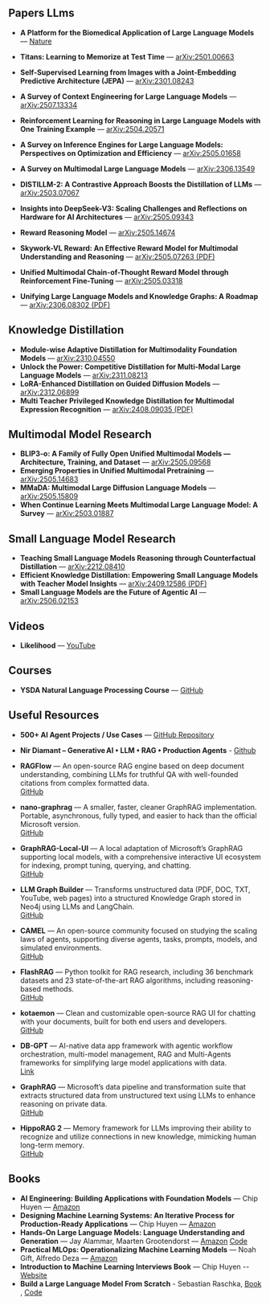 
##  Papers LLms
- **A Platform for the Biomedical Application of Large Language Models** — [Nature](https://www.nature.com/articles/s41587-024-02534-3)
- **Titans: Learning to Memorize at Test Time** — [arXiv:2501.00663](https://arxiv.org/abs/2501.00663)
- **Self-Supervised Learning from Images with a Joint-Embedding Predictive Architecture (JEPA)** — [arXiv:2301.08243](https://arxiv.org/abs/2301.08243)
- **A Survey of Context Engineering for Large Language Models** — [arXiv:2507.13334](https://arxiv.org/abs/2507.13334)

- **Reinforcement Learning for Reasoning in Large Language Models with One Training Example** — [arXiv:2504.20571](https://arxiv.org/abs/2504.20571)  
- **A Survey on Inference Engines for Large Language Models: Perspectives on Optimization and Efficiency** — [arXiv:2505.01658](https://arxiv.org/abs/2505.01658)  
- **A Survey on Multimodal Large Language Models** — [arXiv:2306.13549](https://arxiv.org/abs/2306.13549)  
- **DISTILLM-2: A Contrastive Approach Boosts the Distillation of LLMs** — [arXiv:2503.07067](https://arxiv.org/abs/2503.07067)  
- **Insights into DeepSeek-V3: Scaling Challenges and Reflections on Hardware for AI Architectures** — [arXiv:2505.09343](https://arxiv.org/abs/2505.09343)  
- **Reward Reasoning Model** — [arXiv:2505.14674](https://arxiv.org/abs/2505.14674)  
- **Skywork-VL Reward: An Effective Reward Model for Multimodal Understanding and Reasoning** — [arXiv:2505.07263 (PDF)](https://arxiv.org/pdf/2505.07263)  
- **Unified Multimodal Chain-of-Thought Reward Model through Reinforcement Fine-Tuning** — [arXiv:2505.03318](https://arxiv.org/abs/2505.03318)  
- **Unifying Large Language Models and Knowledge Graphs: A Roadmap** — [arXiv:2306.08302 (PDF)](https://arxiv.org/pdf/2306.08302)  

## Knowledge Distillation

- **Module-wise Adaptive Distillation for Multimodality Foundation Models** — [arXiv:2310.04550](https://arxiv.org/abs/2310.04550)  
- **Unlock the Power: Competitive Distillation for Multi-Modal Large Language Models** — [arXiv:2311.08213](https://arxiv.org/abs/2311.08213)  
- **LoRA-Enhanced Distillation on Guided Diffusion Models** — [arXiv:2312.06899](https://arxiv.org/abs/2312.06899)  
- **Multi Teacher Privileged Knowledge Distillation for Multimodal Expression Recognition** — [arXiv:2408.09035 (PDF)](https://arxiv.org/pdf/2408.09035)  


  
##  Multimodal Model Research

- **BLIP3-o: A Family of Fully Open Unified Multimodal Models — Architecture, Training, and Dataset** — [arXiv:2505.09568](https://arxiv.org/abs/2505.09568)  
- **Emerging Properties in Unified Multimodal Pretraining** — [arXiv:2505.14683](https://arxiv.org/abs/2505.14683)  
- **MMaDA: Multimodal Large Diffusion Language Models** — [arXiv:2505.15809](https://arxiv.org/abs/2505.15809)  
- **When Continue Learning Meets Multimodal Large Language Model: A Survey** — [arXiv:2503.01887](https://arxiv.org/abs/2503.01887)  


##  Small Language Model Research

- **Teaching Small Language Models Reasoning through Counterfactual Distillation** — [arXiv:2212.08410](https://arxiv.org/abs/2212.08410)  
- **Efficient Knowledge Distillation: Empowering Small Language Models with Teacher Model Insights** — [arXiv:2409.12586 (PDF)](https://arxiv.org/pdf/2409.12586)  
- **Small Language Models are the Future of Agentic AI** — [arXiv:2506.02153](https://arxiv.org/abs/2506.02153)  


##  Videos
- **Likelihood** — [YouTube](https://www.youtube.com/watch?v=-eGJuwQ5A2o&t=479s)

##  Courses
- **YSDA Natural Language Processing Course** — [GitHub](https://github.com/yandexdataschool/nlp_course)

##  Useful Resources

- **500+ AI Agent Projects / Use Cases** — [GitHub Repository](https://github.com/ashishpatel26/500-AI-Agents-Projects?tab=readme-ov-file)

- **Nir Diamant – Generative AI • LLM • RAG • Production Agents** - [Github](https://github.com/NirDiamant)



- **RAGFlow** — An open-source RAG engine based on deep document understanding, combining LLMs for truthful QA with well-founded citations from complex formatted data.  
  [GitHub](https://github.com/infiniflow/ragflow)

- **nano-graphrag** — A smaller, faster, cleaner GraphRAG implementation. Portable, asynchronous, fully typed, and easier to hack than the official Microsoft version.  
  [GitHub](https://github.com/gusye1234/nano-graphrag)

- **GraphRAG-Local-UI** — A local adaptation of Microsoft’s GraphRAG supporting local models, with a comprehensive interactive UI ecosystem for indexing, prompt tuning, querying, and chatting.  
  [GitHub](https://github.com/severian42/GraphRAG-Local-UI)

- **LLM Graph Builder** — Transforms unstructured data (PDF, DOC, TXT, YouTube, web pages) into a structured Knowledge Graph stored in Neo4j using LLMs and LangChain.  
  [GitHub](https://github.com/neo4j-labs/llm-graph-builder)

- **CAMEL** — An open-source community focused on studying the scaling laws of agents, supporting diverse agents, tasks, prompts, models, and simulated environments.  
  [GitHub](https://github.com/camel-ai/camel)

- **FlashRAG** — Python toolkit for RAG research, including 36 benchmark datasets and 23 state-of-the-art RAG algorithms, including reasoning-based methods.  
  [GitHub](https://github.com/RUC-NLPIR/FlashRAG)

- **kotaemon** — Clean and customizable open-source RAG UI for chatting with your documents, built for both end users and developers.  
  [GitHub](https://github.com/Cinnamon/kotaemon)

- **DB-GPT** — AI-native data app framework with agentic workflow orchestration, multi-model management, RAG and Multi-Agents frameworks for simplifying large model applications with data.  
  [Link](https://chatgpt.com/c/6896df09-83a8-8320-bd78-9624c542f703)

- **GraphRAG** — Microsoft’s data pipeline and transformation suite that extracts structured data from unstructured text using LLMs to enhance reasoning on private data.  
  [GitHub](https://github.com/microsoft/graphrag)

- **HippoRAG 2** — Memory framework for LLMs improving their ability to recognize and utilize connections in new knowledge, mimicking human long-term memory.  
  [GitHub](https://github.com/OSU-NLP-Group/HippoRAG)


##  Books
- **AI Engineering: Building Applications with Foundation Models** — Chip Huyen — [Amazon](https://www.amazon.com/AI-Engineering-Building-Applications-Foundation/dp/1098166302)
- **Designing Machine Learning Systems: An Iterative Process for Production-Ready Applications** — Chip Huyen — [Amazon](https://www.amazon.co.uk/Designing-Machine-Learning-Systems-Production-Ready/dp/1098107969)
- **Hands-On Large Language Models: Language Understanding and Generation** — Jay Alammar, Maarten Grootendorst — [Amazon](https://www.amazon.co.uk/Hands-Large-Language-Models-Understanding-ebook/dp/B0DGZ46G88) [Code](https://github.com/HandsOnLLM/Hands-On-Large-Language-Models?tab=readme-ov-file)
- **Practical MLOps: Operationalizing Machine Learning Models** — Noah Gift, Alfredo Deza — [Amazon](https://www.amazon.co.uk/Practical-MLOps-Operationalizing-Machine-Learning/dp/1098103017)
- **Introduction to Machine Learning Interviews Book** — Chip Huyen -- [Website](https://huyenchip.com/ml-interviews-book/)
- **Build a Large Language Model From Scratch** - Sebastian Raschka, [Book](https://lnkd.in/ddyVSfTu) ,  [Code](https://lnkd.in/d9uE345p)




